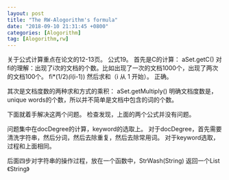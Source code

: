 ```yaml
---
layout: post
title: "The RW-Alogorithm's formula"
date: "2018-09-10 21:31:45 +0800"
categories: [Alogorithm]
tag: [Alogorithm,rw]
---
```

关于公式计算重点在论文的12-13页。
公式19。
首先是C的计算：
  aSet.getC()
  对fi的理解：出现了i次的文档的个数。比如出现了一次的文档1000个，出现了两次的文档100个。
  fi*(1/2)*(i*(i-1)) 然后求和（i 从 1 开始）。
  正确。


其次是文档度数的两种求和方式的乘积：
  aSet.getMultiply()
  明确文档度数是，unique words的个数，所以并不简单是文档中包含的词的个数。

下面就着手解决这两个问题。
检查发现，上面的两个公式并没有问题。

问题集中在docDegree的计算，keyword的选取上。
对于docDegree，首先需要清洗字符串，然后分词，然后去除重复，然后去除常用词。
对于keyword选取，过程和上面相同。

后面四步对字符串的操作过程，放在一个函数中，StrWash(String) 返回一个List《String》
